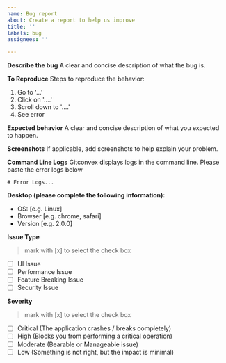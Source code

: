 ```yaml
---
name: Bug report
about: Create a report to help us improve
title: ''
labels: bug
assignees: ''

---
```


**Describe the bug**
A clear and concise description of what the bug is.

**To Reproduce**
Steps to reproduce the behavior:
1. Go to '...'
2. Click on '....'
3. Scroll down to '....'
4. See error

**Expected behavior**
A clear and concise description of what you expected to happen.

**Screenshots**
If applicable, add screenshots to help explain your problem.

**Command Line Logs**
Gitconvex displays logs in the command line. Please paste the error logs below

```
# Error Logs...
```

**Desktop (please complete the following information):**
 - OS: [e.g. Linux]
 - Browser [e.g. chrome, safari]
 - Version [e.g. 2.0.0]

**Issue Type**
>mark with [x] to select the check box

- [ ] UI Issue
- [ ] Performance Issue
- [ ] Feature Breaking Issue
- [ ] Security Issue

**Severity**
>mark with [x] to select the check box

- [ ] Critical (The application crashes / breaks completely)
- [ ] High (Blocks you from performing a critical operation)
- [ ] Moderate (Bearable or Manageable issue) 
- [ ] Low (Something is not right, but the impact is minimal)
